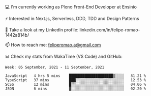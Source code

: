 💻 I'm currently working as Pleno Front-End Developer at Ensinio

⚡ Interested in Next.js, Serverless, DDD, TDD and Design Patterns

👥 Take a look at my LinkedIn profile: linkedin.com/in/felipe-romao-1442a814b/

📫 How to reach me: feliperomao.a@gmail.com

📊 Check my stats from WakaTime (VS Code) and GitHub:

<!--START_SECTION:waka-->
```text
Week: 05 September, 2021 - 11 September, 2021

JavaScript   4 hrs 5 mins    ████████████████████▒░░░░   81.21 % 
TypeScript   37 mins         ███░░░░░░░░░░░░░░░░░░░░░░   12.53 % 
SCSS         12 mins         █░░░░░░░░░░░░░░░░░░░░░░░░   04.06 % 
JSON         6 mins          ▓░░░░░░░░░░░░░░░░░░░░░░░░   02.20 % 
```
<!--END_SECTION:waka-->
